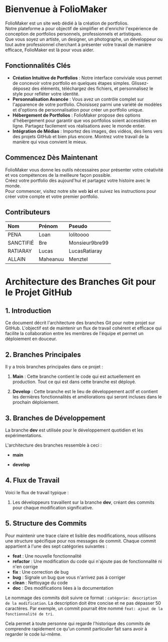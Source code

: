 # Bienvenue à FolioMaker
FolioMaker est un site web dédié à la création de portfolios. <br>
Notre plateforme a pour objectif de simplifier et d'enrichir l'expérience de conception de portfolios personnels, professionnels et artistiques. <br>
Que vous soyez un artiste, un designer, un photographe, un développeur ou tout autre professionnel cherchant à présenter votre travail de manière efficace, FolioMaker est là pour vous aider. <br>

## Fonctionnalités Clés
* **Création Intuitive de Portfolios** : Notre interface conviviale vous permet de concevoir votre portfolio en quelques étapes simples. Glissez-déposez des éléments, téléchargez des fichiers, et personnalisez le style pour refléter votre identité.
* **Personnalisation Avancée** : Vous avez un contrôle complet sur l'apparence de votre portfolio. Choisissez parmi une variété de modèles et d'options de personnalisation pour créer un portfolio unique.
* **Hébergement de Portfolios** : FolioMaker propose des options d'hébergement pour garantir que vos portfolios soient accessibles en ligne. Partagez facilement vos réalisations avec le monde entier.
* **Intégration de Médias** : Importez des images, des vidéos, des liens vers des projets GitHub et bien plus encore. Montrez votre travail de la manière qui vous convient le mieux.

## Commencez Dès Maintenant
FolioMaker vous donne les outils nécessaires pour présenter votre créativité et vos compétences de la meilleure façon possible. <br>
Créez votre portfolio dès aujourd'hui et partagez votre histoire avec le monde. <br>
Pour commencer, visitez notre site web **ici** et suivez les instructions pour créer votre compte et votre premier portfolio. <br>

## Contributeurs

| Nom | Prénom | Pseudo |
|:----|:-------|:-------|
| PENA | Loan | lolitoooo |
| SANCTIFIÉ | Bre | Monsieur9bre99 |
| RATIARAY | Lucas | LucasRatiaray |
| ALLAIN | Maheanuu | Menztel |

# Architecture des Branches Git pour le Projet GitHub

## 1. Introduction

Ce document décrit l'architecture des branches Git pour notre projet sur GitHub. L'objectif est de maintenir un flux de travail cohérent et efficace qui facilite la collaboration entre les membres de l'équipe et permet un déploiement en douceur.

## 2. Branches Principales

Il y a trois branches principales dans ce projet :

1. **Main** : Cette branche contient le code qui est actuellement en production. Tout ce qui est dans cette branche est déployé.

2. **Develop** : Cette branche est le lieu de développement actif et contient les dernières fonctionnalités et améliorations qui seront incluses dans le prochain déploiement.


## 3. Branches de Développement

La branche **dev** est utilisée pour le développement quotidien et les expérimentations.

L'architecture des branches ressemble à ceci :

- **main**

- **develop**


## 4. Flux de Travail

Voici le flux de travail typique :

1. Les développeurs travaillent sur la branche **dev**, créant des commits pour chaque modification significative.


## 5. Structure des Commits

Pour maintenir une trace claire et lisible des modifications, nous utilisons une structure spécifique pour nos messages de commit. Chaque commit appartient à l'une des sept catégories suivantes :

- **feat** : Une nouvelle fonctionnalité
- **refactor** : Une modification du code qui n'ajoute pas de fonctionnalité ni n'en corrige
- **fix** : Une correction de bug
- **bug** : Signale un bug que vous n'arrivez pas à corriger
- **clean** : Nettoyage du code
- **doc** : Des modifications liées à la documentation


Le nommage des commits doit suivre ce format : `catégorie: description de la modification`. La description doit être concise et ne pas dépasser 50 caractères. Par exemple, un commit pourrait être nommé `feat: ajout de la fonctionnalité de tri`.

Cela permet à toute personne qui regarde l'historique des commits de comprendre rapidement ce qu'un commit particulier fait sans avoir à regarder le code lui-même. 

